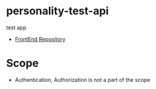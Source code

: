 # personality-test-api
test app

* [FrontEnd Repository](https://github.com/balajil12/personality-test-ui/)

# Scope
* Authentication, Authorization is not a part of the scope